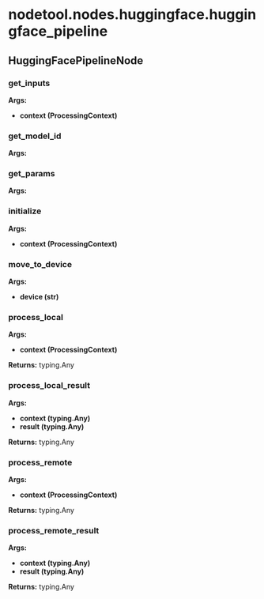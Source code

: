 # nodetool.nodes.huggingface.huggingface_pipeline

## HuggingFacePipelineNode


### get_inputs

**Args:**
- **context (ProcessingContext)**

### get_model_id

**Args:**

### get_params

**Args:**

### initialize

**Args:**
- **context (ProcessingContext)**

### move_to_device

**Args:**
- **device (str)**

### process_local

**Args:**
- **context (ProcessingContext)**

**Returns:** typing.Any

### process_local_result

**Args:**
- **context (typing.Any)**
- **result (typing.Any)**

**Returns:** typing.Any

### process_remote

**Args:**
- **context (ProcessingContext)**

**Returns:** typing.Any

### process_remote_result

**Args:**
- **context (typing.Any)**
- **result (typing.Any)**

**Returns:** typing.Any

